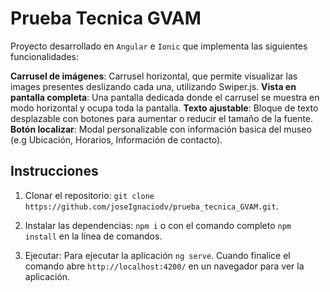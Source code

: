 # Prueba Tecnica GVAM

Proyecto desarrollado en `Angular` e `Ionic` que implementa las siguientes funcionalidades:

**Carrusel de imágenes**: Carrusel horizontal, que permite visualizar las images presentes deslizando cada una, utilizando Swiper.js.
**Vista en pantalla completa**: Una pantalla dedicada donde el carrusel se muestra en modo horizontal y ocupa toda la pantalla.
**Texto ajustable**: Bloque de texto desplazable con botones para aumentar o reducir el tamaño de la fuente.
**Botón localizar**: Modal personalizable con información basica del museo (e.g Ubicación, Horarios, Información de contacto).

## Instrucciones

1. Clonar el repositorio:
   `git clone https://github.com/joseIgnaciodv/prueba_tecnica_GVAM.git`.

2. Instalar las dependencias:
   `npm i` o con el comando completo `npm install` en la línea de comandos.

3. Ejecutar:
   Para ejecutar la aplicación `ng serve`. Cuando finalice el comando abre `http://localhost:4200/` en un navegador para ver la aplicación.
